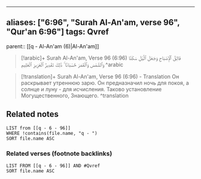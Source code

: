 
---
aliases: ["6:96", "Surah Al-An'am, verse 96", "Qur'an 6:96"]
tags: Qvref
---

parent:: [[q - Al-An'am (6)|Al-An'am]]

> [!arabic]+ Surah Al-An'am, Verse 96 (6:96)
> <span class="quran-arabic">فَالِقُ ٱلْإِصْبَاحِ وَجَعَلَ ٱلَّيْلَ سَكَنًا وَٱلشَّمْسَ وَٱلْقَمَرَ حُسْبَانًا ۚ ذَٰلِكَ تَقْدِيرُ ٱلْعَزِيزِ ٱلْعَلِيمِ</span>
^arabic

> [!translation]+ Surah Al-An'am, Verse 96 (6:96) - Translation
> Он раскрывает утреннюю зарю. Он предназначил ночь для покоя, а солнце и луну - для исчисления. Таково установление Могущественного, Знающего.
^translation



## Related notes
```dataview
LIST from [[q - 6 - 96]]
WHERE !contains(file.name, "q - ")
SORT file.name ASC
```

### Related verses (footnote backlinks)
```dataview
LIST FROM [[q - 6 - 96]] AND #Qvref
SORT file.name ASC
```

